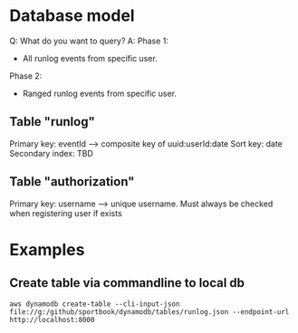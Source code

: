 # Database model

Q: What do you want to query?
A: 
Phase 1:
 - All runlog events from specific user.

Phase 2:
- Ranged runlog events from specific user.

## Table "runlog"

Primary key: eventId --> composite key of uuid:userId:date
Sort key: date
Secondary index: TBD

## Table "authorization"

Primary key: username --> unique username. Must always be checked when registering user if exists

# Examples

## Create table via commandline to local db

```
aws dynamodb create-table --cli-input-json file://g:/github/sportbook/dynamodb/tables/runlog.json --endpoint-url http://localhost:8000
```